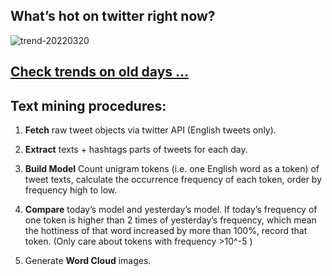 ## What’s hot on twitter right now?

![trend-20220320][wordcloud]

[wordcloud]: https://raw.githubusercontent.com/xdqc/tweet-trend-everyday/master/word-cloud/trend-20220320.png?token=AF5V4P7ADR6KQBZ4CEDTNIK6AXRMU "trend-20220320"

## [Check trends on old days ...](https://github.com/xdqc/tweet-trend-everyday/tree/master/word-cloud)

## Text mining procedures:

1. **Fetch** raw tweet objects via twitter API (English tweets only).

2. **Extract** texts + hashtags parts of tweets for each day.

3. **Build Model** Count unigram tokens (i.e. one English word as a token) of tweet texts, calculate the occurrence frequency of each token, order by frequency high to low.

4. **Compare** today’s model and yesterday’s model. If today’s frequency of one token is higher than 2 times of yesterday’s frequency, which mean the hottiness of that word increased by more than 100%, record that token. (Only care about tokens with frequency >10^-5 )

5. Generate **Word Cloud** images.
